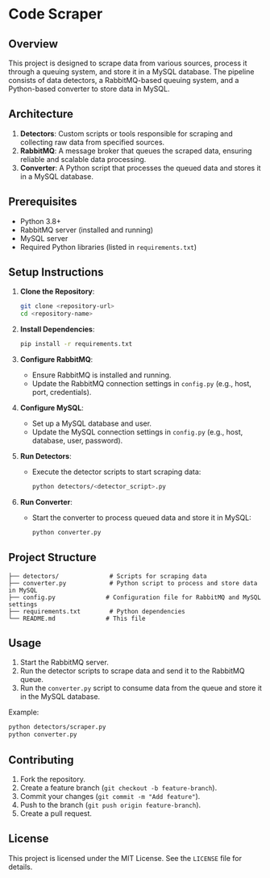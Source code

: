 # Code Scraper
## Overview
This project is designed to scrape data from various sources, process it through a queuing system, and store it in a MySQL database. The pipeline consists of data detectors, a RabbitMQ-based queuing system, and a Python-based converter to store data in MySQL.

## Architecture
1. **Detectors**: Custom scripts or tools responsible for scraping and collecting raw data from specified sources.
2. **RabbitMQ**: A message broker that queues the scraped data, ensuring reliable and scalable data processing.
3. **Converter**: A Python script that processes the queued data and stores it in a MySQL database.

## Prerequisites
- Python 3.8+
- RabbitMQ server (installed and running)
- MySQL server
- Required Python libraries (listed in `requirements.txt`)

## Setup Instructions
1. **Clone the Repository**:
   ```bash
   git clone <repository-url>
   cd <repository-name>
   ```

2. **Install Dependencies**:
   ```bash
   pip install -r requirements.txt
   ```

3. **Configure RabbitMQ**:
   - Ensure RabbitMQ is installed and running.
   - Update the RabbitMQ connection settings in `config.py` (e.g., host, port, credentials).

4. **Configure MySQL**:
   - Set up a MySQL database and user.
   - Update the MySQL connection settings in `config.py` (e.g., host, database, user, password).

5. **Run Detectors**:
   - Execute the detector scripts to start scraping data:
     ```bash
     python detectors/<detector_script>.py
     ```

6. **Run Converter**:
   - Start the converter to process queued data and store it in MySQL:
     ```bash
     python converter.py
     ```

## Project Structure
```
├── detectors/              # Scripts for scraping data
├── converter.py            # Python script to process and store data in MySQL
├── config.py              # Configuration file for RabbitMQ and MySQL settings
├── requirements.txt        # Python dependencies
└── README.md              # This file
```

## Usage
1. Start the RabbitMQ server.
2. Run the detector scripts to scrape data and send it to the RabbitMQ queue.
3. Run the `converter.py` script to consume data from the queue and store it in the MySQL database.

Example:
```bash
python detectors/scraper.py
python converter.py
```

## Contributing
1. Fork the repository.
2. Create a feature branch (`git checkout -b feature-branch`).
3. Commit your changes (`git commit -m "Add feature"`).
4. Push to the branch (`git push origin feature-branch`).
5. Create a pull request.

## License
This project is licensed under the MIT License. See the `LICENSE` file for details.

